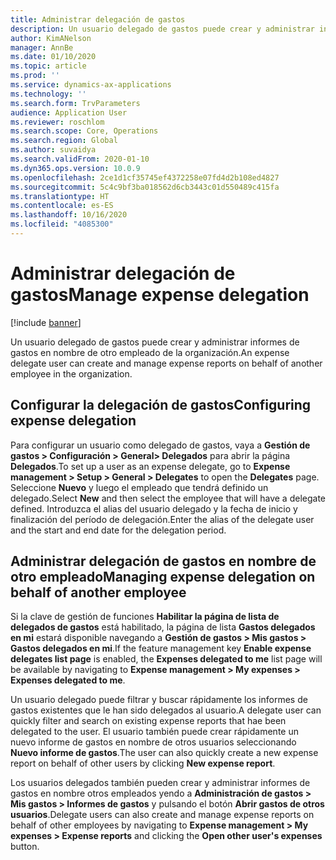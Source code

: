 ```yaml
---
title: Administrar delegación de gastos
description: Un usuario delegado de gastos puede crear y administrar informes de gastos en nombre de otro empleado de la organización.
author: KimANelson
manager: AnnBe
ms.date: 01/10/2020
ms.topic: article
ms.prod: ''
ms.service: dynamics-ax-applications
ms.technology: ''
ms.search.form: TrvParameters
audience: Application User
ms.reviewer: roschlom
ms.search.scope: Core, Operations
ms.search.region: Global
ms.author: suvaidya
ms.search.validFrom: 2020-01-10
ms.dyn365.ops.version: 10.0.9
ms.openlocfilehash: 2ce1d1cf35745ef4372258e07fd4d2b108ed4827
ms.sourcegitcommit: 5c4c9bf3ba018562d6cb3443c01d550489c415fa
ms.translationtype: HT
ms.contentlocale: es-ES
ms.lasthandoff: 10/16/2020
ms.locfileid: "4085300"
---
```

# <a name="manage-expense-delegation"></a><span data-ttu-id="3daa1-103">Administrar delegación de gastos</span><span class="sxs-lookup"><span data-stu-id="3daa1-103">Manage expense delegation</span></span>

[!include [banner](../includes/banner.md)]

<span data-ttu-id="3daa1-104">Un usuario delegado de gastos puede crear y administrar informes de gastos en nombre de otro empleado de la organización.</span><span class="sxs-lookup"><span data-stu-id="3daa1-104">An expense delegate user can create and manage expense reports on behalf of another employee in the organization.</span></span>

## <a name="configuring-expense-delegation"></a><span data-ttu-id="3daa1-105">Configurar la delegación de gastos</span><span class="sxs-lookup"><span data-stu-id="3daa1-105">Configuring expense delegation</span></span>

<span data-ttu-id="3daa1-106">Para configurar un usuario como delegado de gastos, vaya a **Gestión de gastos > Configuración > General> Delegados** para abrir la página **Delegados**.</span><span class="sxs-lookup"><span data-stu-id="3daa1-106">To set up a user as an expense delegate, go to **Expense management > Setup > General > Delegates** to open the **Delegates** page.</span></span> <span data-ttu-id="3daa1-107">Seleccione **Nuevo** y luego el empleado que tendrá definido un delegado.</span><span class="sxs-lookup"><span data-stu-id="3daa1-107">Select **New** and then select the employee that will have a delegate defined.</span></span> <span data-ttu-id="3daa1-108">Introduzca el alias del usuario delegado y la fecha de inicio y finalización del período de delegación.</span><span class="sxs-lookup"><span data-stu-id="3daa1-108">Enter the alias of the delegate user and the start and end date for the delegation period.</span></span>

## <a name="managing-expense-delegation-on-behalf-of-another-employee"></a><span data-ttu-id="3daa1-109">Administrar delegación de gastos en nombre de otro empleado</span><span class="sxs-lookup"><span data-stu-id="3daa1-109">Managing expense delegation on behalf of another employee</span></span>

<span data-ttu-id="3daa1-110">Si la clave de gestión de funciones **Habilitar la página de lista de delegados de gastos** está habilitado, la página de lista **Gastos delegados en mi** estará disponible navegando a **Gestión de gastos > Mis gastos > Gastos delegados en mi**.</span><span class="sxs-lookup"><span data-stu-id="3daa1-110">If the feature management key **Enable expense delegates list page** is enabled, the **Expenses delegated to me** list page will be available by navigating to **Expense management > My expenses > Expenses delegated to me**.</span></span>

<span data-ttu-id="3daa1-111">Un usuario delegado puede filtrar y buscar rápidamente los informes de gastos existentes que le han sido delegados al usuario.</span><span class="sxs-lookup"><span data-stu-id="3daa1-111">A delegate user can quickly filter and search on existing expense reports that hae been delegated to the user.</span></span> <span data-ttu-id="3daa1-112">El usuario también puede crear rápidamente un nuevo informe de gastos en nombre de otros usuarios seleccionando **Nuevo informe de gastos**.</span><span class="sxs-lookup"><span data-stu-id="3daa1-112">The user can also quickly create a new expense report on behalf of other users by clicking **New expense report**.</span></span>

<span data-ttu-id="3daa1-113">Los usuarios delegados también pueden crear y administrar informes de gastos en nombre otros empleados yendo a **Administración de gastos > Mis gastos > Informes de gastos** y pulsando el botón **Abrir gastos de otros usuarios**.</span><span class="sxs-lookup"><span data-stu-id="3daa1-113">Delegate users can also create and manage expense reports on behalf of other employees by navigating to **Expense management > My expenses > Expense reports** and clicking the **Open other user's expenses** button.</span></span>
